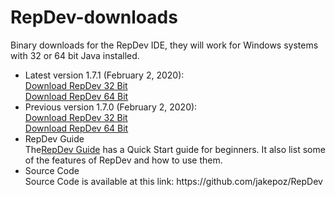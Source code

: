 RepDev-downloads
================

Binary downloads for the RepDev IDE, they will work for Windows systems with 32 or 64 bit Java installed.
<ul>
<li>Latest version 1.7.1 (February 2, 2020):</li>
<a href="https://github.com/jakepoz/RepDev-downloads/raw/master/RepDev-1.7.1_32Bit.zip">Download RepDev 32 Bit</a><BR>
<a href="https://github.com/jakepoz/RepDev-downloads/raw/master/RepDev-1.7.1_64Bit.zip">Download RepDev 64 Bit</a>


<li>Previous version 1.7.0 (February 2, 2020):</li>
<a href="https://github.com/jakepoz/RepDev-downloads/raw/master/RepDev-1.7.0_32Bit.zip">Download RepDev 32 Bit</a><BR>
<a href="https://github.com/jakepoz/RepDev-downloads/raw/master/RepDev-1.7.0_64Bit.zip">Download RepDev 64 Bit</a>


<li>RepDev Guide</li>
The<a href="https://github.com/jakepoz/RepDev-downloads/raw/master/RepDev_Guide.pdf">RepDev Guide</a> has a Quick Start guide for beginners.  It also list some of the features of RepDev and how to use them.

<li>Source Code</li>
Source Code is available at this link:
https://github.com/jakepoz/RepDev
</ul>
